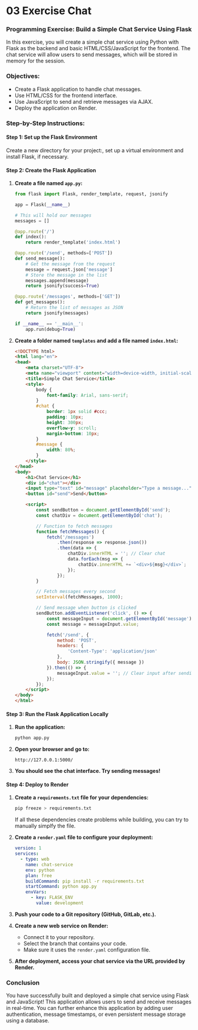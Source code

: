 # 03 Exercise Chat
### Programming Exercise: Build a Simple Chat Service Using Flask

In this exercise, you will create a simple chat service using Python with Flask as the backend and basic HTML/CSS/JavaScript for the frontend. The chat service will allow users to send messages, which will be stored in memory for the session.

### Objectives:
- Create a Flask application to handle chat messages.
- Use HTML/CSS for the frontend interface.
- Use JavaScript to send and retrieve messages via AJAX.
- Deploy the application on Render.

### Step-by-Step Instructions:

#### Step 1: Set up the Flask Environment

Create a new directory for your project:, set up a virtual environment and install Flask, if necessary.

#### Step 2: Create the Flask Application

1. **Create a file named `app.py`:**
   ```python
   from flask import Flask, render_template, request, jsonify

   app = Flask(__name__)

   # This will hold our messages
   messages = []

   @app.route('/')
   def index():
       return render_template('index.html')

   @app.route('/send', methods=['POST'])
   def send_message():
       # Get the message from the request
       message = request.json['message']
       # Store the message in the list
       messages.append(message)
       return jsonify(success=True)

   @app.route('/messages', methods=['GET'])
   def get_messages():
       # Return the list of messages as JSON
       return jsonify(messages)

   if __name__ == '__main__':
       app.run(debug=True)
   ```

2. **Create a folder named `templates` and add a file named `index.html`:**
   ```html
   <!DOCTYPE html>
   <html lang="en">
   <head>
       <meta charset="UTF-8">
       <meta name="viewport" content="width=device-width, initial-scale=1.0">
       <title>Simple Chat Service</title>
       <style>
           body {
               font-family: Arial, sans-serif;
           }
           #chat {
               border: 1px solid #ccc;
               padding: 10px;
               height: 300px;
               overflow-y: scroll;
               margin-bottom: 10px;
           }
           #message {
               width: 80%;
           }
       </style>
   </head>
   <body>
       <h1>Chat Service</h1>
       <div id="chat"></div>
       <input type="text" id="message" placeholder="Type a message..." />
       <button id="send">Send</button>

       <script>
           const sendButton = document.getElementById('send');
           const chatDiv = document.getElementById('chat');

           // Function to fetch messages
           function fetchMessages() {
               fetch('/messages')
                   .then(response => response.json())
                   .then(data => {
                       chatDiv.innerHTML = ''; // Clear chat
                       data.forEach(msg => {
                           chatDiv.innerHTML += `<div>${msg}</div>`;
                       });
                   });
           }

           // Fetch messages every second
           setInterval(fetchMessages, 1000);

           // Send message when button is clicked
           sendButton.addEventListener('click', () => {
               const messageInput = document.getElementById('message');
               const message = messageInput.value;

               fetch('/send', {
                   method: 'POST',
                   headers: {
                       'Content-Type': 'application/json'
                   },
                   body: JSON.stringify({ message })
               }).then(() => {
                   messageInput.value = ''; // Clear input after sending
               });
           });
       </script>
   </body>
   </html>
   ```

#### Step 3: Run the Flask Application Locally

1. **Run the application:**
   ```bash
   python app.py
   ```

2. **Open your browser and go to:**
   ```
   http://127.0.0.1:5000/
   ```

3. **You should see the chat interface. Try sending messages!**

#### Step 4: Deploy to Render

1. **Create a `requirements.txt` file for your dependencies:**
   ```bash
   pip freeze > requirements.txt
   ```
   If all these dependencies create problems while building, you can try to manually simplfy the file.

2. **Create a `render.yaml` file to configure your deployment:**
   ```yaml
   version: 1
   services:
     - type: web
       name: chat-service
       env: python
       plan: free
       buildCommand: pip install -r requirements.txt
       startCommand: python app.py
       envVars:
         - key: FLASK_ENV
           value: development
   ```

3. **Push your code to a Git repository (GitHub, GitLab, etc.).**

4. **Create a new web service on Render:**
   - Connect it to your repository.
   - Select the branch that contains your code.
   - Make sure it uses the `render.yaml` configuration file.

5. **After deployment, access your chat service via the URL provided by Render.**

### Conclusion

You have successfully built and deployed a simple chat service using Flask and JavaScript! This application allows users to send and receive messages in real-time. You can further enhance this application by adding user authentication, message timestamps, or even persistent message storage using a database.
